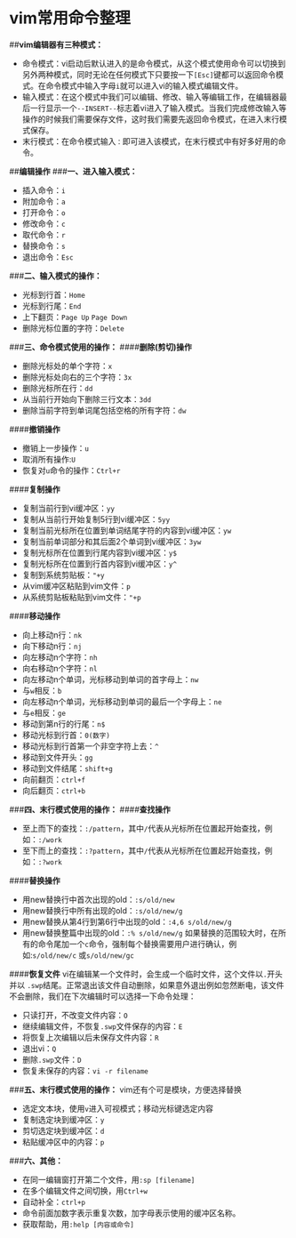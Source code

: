 ﻿# vim常用命令整理
##**vim编辑器有三种模式：**
 - 命令模式：vi启动后默认进入的是命令模式，从这个模式使用命令可以切换到另外两种模式，同时无论在任何模式下只要按一下`[Esc]`键都可以返回命令模式。在命令模式中输入字母`i`就可以进入vi的输入模式编辑文件。
 - 输入模式：在这个模式中我们可以编辑、修改、输入等编辑工作，在编辑器最后一行显示一个`--INSERT--`标志着vi进入了输入模式。当我们完成修改输入等操作的时候我们需要保存文件，这时我们需要先返回命令模式，在进入末行模式保存。
 - 末行模式：在命令模式输入`：`即可进入该模式，在末行模式中有好多好用的命令。
 
##**编辑操作**
###**一、进入输入模式：**
- 插入命令：`i`
- 附加命令：`a`
- 打开命令：`o`
- 修改命令：`c`
- 取代命令：`r`
- 替换命令：`s`
- 退出命令：`Esc`

###**二、输入模式的操作：**
- 光标到行首：`Home`
- 光标到行尾：`End`
- 上下翻页：`Page Up` `Page Down`
- 删除光标位置的字符：`Delete`

###**三、命令模式使用的操作：**
####**删除(剪切)操作**
- 删除光标处的单个字符：`x`
- 删除光标处向右的三个字符：`3x`
- 删除光标所在行：`dd`
- 从当前行开始向下删除三行文本：`3dd`
- 删除当前字符到单词尾包括空格的所有字符：`dw`

####**撤销操作**
- 撤销上一步操作：`u`
- 取消所有操作:`U`
- 恢复对`u`命令的操作：`Ctrl+r`

####**复制操作**
- 复制当前行到vi缓冲区：`yy`
- 复制从当前行开始复制5行到vi缓冲区：`5yy`
- 复制当前光标所在位置到单词结尾字符的内容到vi缓冲区：`yw`
- 复制当前单词部分和其后面2个单词到vi缓冲区：`3yw`
- 复制光标所在位置到行尾内容到vi缓冲区：`y$`
- 复制光标所在位置到行首内容到vi缓冲区：`y^`
- 复制到系统剪贴板：`"+y`
- 从vim缓冲区粘贴到vim文件：`p`
- 从系统剪贴板粘贴到vim文件：`"+p`

####**移动操作**
- 向上移动n行：`nk`
- 向下移动n行：`nj`
- 向左移动n个字符：`nh`
- 向右移动n个字符：`nl`
- 向左移动n个单词，光标移动到单词的首字母上：`nw`
- 与`w`相反：`b`
- 向左移动n个单词，光标移动到单词的最后一个字母上：`ne`
- 与`e`相反：`ge`
- 移动到第n行的行尾：`n$`
- 移动光标到行首：`0(数字)`
- 移动光标到行首第一个非空字符上去：`^`
- 移动到文件开头：`gg`
- 移动到文件结尾：`shift+g`
- 向前翻页：`ctrl+f`
- 向后翻页：`ctrl+b`

###**四、末行模式使用的操作：**
####**查找操作**
- 至上而下的查找：`:/pattern`，其中`/`代表从光标所在位置起开始查找，例如：`:/work`
- 至下而上的查找：`:?pattern`，其中`/`代表从光标所在位置起开始查找，例如：`:?work`

####**替换操作**
- 用new替换行中首次出现的old：`:s/old/new`
- 用new替换行中所有出现的old：`:s/old/new/g`
- 用new替换从第4行到第6行中出现的old：`:4,6 s/old/new/g`
- 用new替换整篇中出现的old：`:% s/old/new/g`
如果替换的范围较大时，在所有的命令尾加一个`c`命令，强制每个替换需要用户进行确认，例如:`s/old/new/c` 或`s/old/new/gc`

####**恢复文件**
vi在编辑某一个文件时，会生成一个临时文件，这个文件以`.`开头并以 `.swp`结尾。正常退出该文件自动删除，如果意外退出例如忽然断电，该文件不会删除，我们在下次编辑时可以选择一下命令处理：
- 只读打开，不改变文件内容：`O`
- 继续编辑文件，不恢复`.swp`文件保存的内容：`E`
- 将恢复上次编辑以后未保存文件内容：`R`
- 退出vi：`Q`
- 删除`.swp`文件：`D`
- 恢复未保存的内容：`vi -r filename`

###**五、末行模式使用的操作：**
vim还有个可是模块，方便选择替换

- 选定文本块，使用`v`进入可视模式；移动光标键选定内容
- 复制选定块到缓冲区：`y`
- 剪切选定块到缓冲区：`d`
- 粘贴缓冲区中的内容：`p`

###**六、其他：**
- 在同一编辑窗打开第二个文件，用`:sp [filename]`
- 在多个编辑文件之间切换，用`Ctrl+w`
- 自动补全：`ctrl+p`
- 命令前面加数字表示重复次数，加字母表示使用的缓冲区名称。
- 获取帮助，用`:help [内容或命令]`
